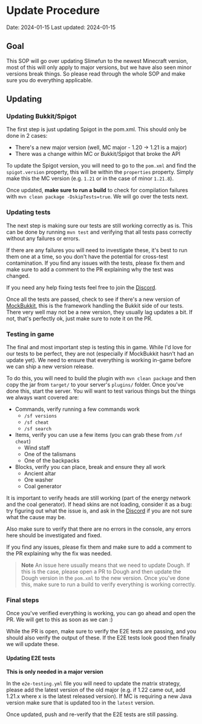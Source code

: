 # Update Procedure

Date: 2024-01-15
Last updated: 2024-01-15

## Goal

This SOP will go over updating Slimefun to the newest Minecraft version, most of this will only apply to major versions, but we have also seen minor versions break things. So please read through the whole SOP and make sure you do everything applicable.

## Updating

### Updating Bukkit/Spigot

The first step is just updating Spigot in the pom.xml. This should only be done in 2 cases:
* There's a new major version (well, MC major - 1.20 -> 1.21 is a major)
* There was a change within MC or Bukkit/Spigot that broke the API

To update the Spigot version, you will need to go to the `pom.xml` and find the `spigot.version` property, this will be within the `properties` property. Simply make this the MC version (e.g. `1.21` or in the case of minor `1.21.8`).

Once updated, **make sure to run a build** to check for compilation failures with `mvn clean package -DskipTests=true`. We will go over the tests next.

### Updating tests

The next step is making sure our tests are still working correctly as is. This can be done by running `mvn test` and verifying that all tests pass correctly without any failures or errors.

If there are any failures you will need to investigate these, it's best to run them one at a time, so you don't have the potential for cross-test contamination. If you find any issues with the tests, please fix them and make sure to add a comment to the PR explaining why the test was changed.

If you need any help fixing tests feel free to join the [Discord](https://discord.gg/slimefun).

Once all the tests are passed, check to see if there's a new version of [MockBukkit](https://github.com/MockBukkit/MockBukkit), this is the framework handling the Bukkit side of our tests. There very well may not be a new version, they usually lag updates a bit. If not, that's perfectly ok, just make sure to note it on the PR.

### Testing in game

The final and most important step is testing this in game. While I'd love for our tests to be perfect, they are not (especially if MockBukkit hasn't had an update yet). We need to ensure that everything is working in-game before we can ship a new version release.

To do this, you will need to build the plugin with `mvn clean package` and then copy the jar from `target/` to your server's `plugins/` folder. Once you've done this, start the server. You will want to test various things but the things we always want covered are:
* Commands, verify running a few commands work
  * `/sf versions`
  * `/sf cheat`
  * `/sf search`
* Items, verify you can use a few items (you can grab these from `/sf cheat`)
  * Wind staff
  * One of the talismans
  * One of the backpacks
* Blocks, verify you can place, break and ensure they all work
  * Ancient altar
  * Ore washer
  * Coal generator

It is important to verify heads are still working (part of the energy network and the coal generator). If head skins are not loading, consider it as a bug: try figuring out what the issue is, and ask in the [Discord](https://discord.gg/slimefun) if you are not sure what the cause may be.

Also make sure to verify that there are no errors in the console, any errors here should be investigated and fixed.

If you find any issues, please fix them and make sure to add a comment to the PR explaining why the fix was needed.

> **Note**
> An issue here usually means that we need to update Dough. If this is the case, please open a PR to Dough and then update the Dough version in the `pom.xml` to the new version. Once you've done this, make sure to run a build to verify everything is working correctly.

### Final steps

Once you've verified everything is working, you can go ahead and open the PR. We will get to this as soon as we can :)

While the PR is open, make sure to verify the E2E tests are passing, and you should also verify the output of these. If the E2E tests look good then finally we will update these.

#### Updating E2E tests

**This is only needed in a major version**

In the `e2e-testing.yml` file you will need to update the matrix strategy, please add the latest version of the old major (e.g. if 1.22 came out, add 1.21.x where x is the latest released version). If MC is requiring a new Java version make sure that is updated too in the `latest` version.

Once updated, push and re-verify that the E2E tests are still passing.
